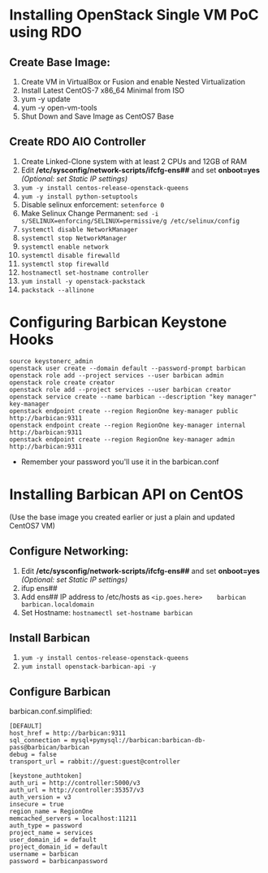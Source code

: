 # Installing OpenStack Single VM PoC using RDO

## Create Base Image:
1. Create VM in VirtualBox or Fusion and enable Nested Virtualization
2. Install Latest CentOS-7 x86_64 Minimal from ISO
3. yum -y update
4. yum -y open-vm-tools
5. Shut Down and Save Image as CentOS7 Base

## Create RDO AIO Controller
1. Create Linked-Clone system with at least 2 CPUs and 12GB of RAM
2. Edit __/etc/sysconfig/network-scripts/ifcfg-ens##__ and set __onboot=yes__ _(Optional: set Static IP settings)_
3. ```yum -y install centos-release-openstack-queens```
4. ```yum -y install python-setuptools```
5. Disable selinux enforcement: ```setenforce 0```
6. Make Selinux Change Permanent:  ```sed -i s/SELINUX=enforcing/SELINUX=permissive/g /etc/selinux/config```
7. ```systemctl disable NetworkManager```
8. ```systemctl stop NetworkManager```
9. ```systemctl enable network```
10. ```systemctl disable firewalld```
11. ```systemctl stop firewalld```
12. ```hostnamectl set-hostname controller```
13. ```yum install -y openstack-packstack```
14. ```packstack --allinone```

# Configuring Barbican Keystone Hooks

```
source keystonerc_admin
openstack user create --domain default --password-prompt barbican
openstack role add --project services --user barbican admin
openstack role create creator
openstack role add --project services --user barbican creator
openstack service create --name barbican --description "key manager" key-manager
openstack endpoint create --region RegionOne key-manager public http://barbican:9311
openstack endpoint create --region RegionOne key-manager internal http://barbican:9311
openstack endpoint create --region RegionOne key-manager admin http://barbican:9311
```
* Remember your password you'll use it in the barbican.conf

# Installing Barbican API on CentOS
(Use the base image you created earlier or just a plain and updated CentOS7 VM)

## Configure Networking:
1. Edit __/etc/sysconfig/network-scripts/ifcfg-ens##__ and set __onboot=yes__ _(Optional: set Static IP settings)_
2. ifup ens##
3. Add ens## IP address to /etc/hosts as ```<ip.goes.here>    barbican barbican.localdomain```
4. Set Hostname: ```hostnamectl set-hostname barbican```

## Install Barbican
1. ```yum -y install centos-release-openstack-queens```
2. ```yum install openstack-barbican-api -y```

## Configure Barbican
barbican.conf.simplified:
```
[DEFAULT]
host_href = http://barbican:9311
sql_connection = mysql+pymysql://barbican:barbican-db-pass@barbican/barbican
debug = false
transport_url = rabbit://guest:guest@controller

[keystone_authtoken]
auth_uri = http://controller:5000/v3
auth_url = http://controller:35357/v3
auth_version = v3
insecure = true
region_name = RegionOne
memcached_servers = localhost:11211
auth_type = password
project_name = services
user_domain_id = default
project_domain_id = default
username = barbican
password = barbicanpassword
```
